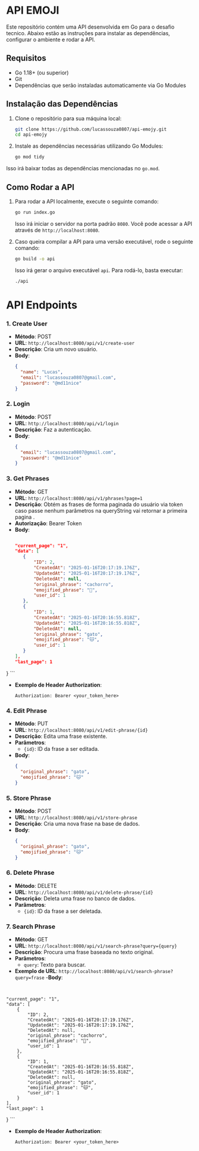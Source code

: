 # API EMOJI

Este repositório contém uma API desenvolvida em Go para o desafio tecnico. Abaixo estão as instruções para instalar as dependências, configurar o ambiente e rodar a API.

## Requisitos

- Go 1.18+ (ou superior)
- Git
- Dependências que serão instaladas automaticamente via Go Modules

## Instalação das Dependências

1. Clone o repositório para sua máquina local:

    ```bash
    git clone https://github.com/lucassouza0807/api-emojy.git
    cd api-emojy
    ```

2. Instale as dependências necessárias utilizando Go Modules:

    ```bash
    go mod tidy
    ```

Isso irá baixar todas as dependências mencionadas no `go.mod`.

## Como Rodar a API

1. Para rodar a API localmente, execute o seguinte comando:

    ```bash
    go run index.go
    ```

    Isso irá iniciar o servidor na porta padrão `8080`. Você pode acessar a API através de `http://localhost:8080`.

2. Caso queira compilar a API para uma versão executável, rode o seguinte comando:

    ```bash
    go build -o api
    ```

    Isso irá gerar o arquivo executável `api`. Para rodá-lo, basta executar:

    ```bash
    ./api
    ```


# API Endpoints

### 1. **Create User**
   - **Método**: POST
   - **URL**: `http://localhost:8080/api/v1/create-user`
   - **Descrição**: Cria um novo usuário.
   - **Body**:
     ```json
     {
       "name": "Lucas",
       "email": "lucassouza0807@gmail.com",
       "password": "@md11nice"
     }
     ```

### 2. **Login**
   - **Método**: POST
   - **URL**: `http://localhost:8080/api/v1/login`
   - **Descrição**: Faz a autenticação.
   - **Body**:
     ```json
     {
       "email": "lucassouza0807@gmail.com",
       "password": "@md11nice"
     }
     ```

### 3. **Get Phrases**
   - **Método**: GET
   - **URL**: `http://localhost:8080/api/v1/phrases?page=1`
   - **Descrição**: Obtém as frases de forma paginada do usuário via token caso passe nenhum parâmetros na queryString vai retornar a primeira pagina .
   - **Autorização**: Bearer Token
 - **Body**:
     ```json
   
    "current_page": "1",
    "data": [
        {
            "ID": 2,
            "CreatedAt": "2025-01-16T20:17:19.176Z",
            "UpdatedAt": "2025-01-16T20:17:19.176Z",
            "DeletedAt": null,
            "original_phrase": "cachorro",
            "emojified_phrase": "🐶",
            "user_id": 1
        },
        {
            "ID": 1,
            "CreatedAt": "2025-01-16T20:16:55.818Z",
            "UpdatedAt": "2025-01-16T20:16:55.818Z",
            "DeletedAt": null,
            "original_phrase": "gato",
            "emojified_phrase": "🐱",
            "user_id": 1
        }
    ],
    "last_page": 1
}
     ```
   - **Exemplo de Header Authorization**:
     ```
     Authorization: Bearer <your_token_here>
     ```

### 4. **Edit Phrase**
   - **Método**: PUT
   - **URL**: `http://localhost:8080/api/v1/edit-phrase/{id}`
   - **Descrição**: Edita uma frase existente.
   - **Parâmetros**:
     - `{id}`: ID da frase a ser editada.
   - **Body**:
     ```json
     {
       "original_phrase": "gato",
       "emojified_phrase": "🐱"
     }
     ```

### 5. **Store Phrase**
   - **Método**: POST
   - **URL**: `http://localhost:8080/api/v1/store-phrase`
   - **Descrição**: Cria uma nova frase na base de dados.
   - **Body**:
     ```json
     {
       "original_phrase": "gato",
       "emojified_phrase": "🐱"
     }
     ```

### 6. **Delete Phrase**
   - **Método**: DELETE
   - **URL**: `http://localhost:8080/api/v1/delete-phrase/{id}`
   - **Descrição**: Deleta uma frase no banco de dados.
   - **Parâmetros**:
     - `{id}`: ID da frase a ser deletada.

### 7. **Search Phrase**
   - **Método**: GET
   - **URL**: `http://localhost:8080/api/v1/search-phrase?query={query}`
   - **Descrição**: Procura uma frase baseada no texto original.
   - **Parâmetros**:
     - `query`: Texto para buscar.
   - **Exemplo de URL**: `http://localhost:8080/api/v1/search-phrase?query=frase`
-**Body**:
     ```json
   
    "current_page": "1",
    "data": [
        {
            "ID": 2,
            "CreatedAt": "2025-01-16T20:17:19.176Z",
            "UpdatedAt": "2025-01-16T20:17:19.176Z",
            "DeletedAt": null,
            "original_phrase": "cachorro",
            "emojified_phrase": "🐶",
            "user_id": 1
        },
        {
            "ID": 1,
            "CreatedAt": "2025-01-16T20:16:55.818Z",
            "UpdatedAt": "2025-01-16T20:16:55.818Z",
            "DeletedAt": null,
            "original_phrase": "gato",
            "emojified_phrase": "🐱",
            "user_id": 1
        }
    ],
    "last_page": 1
}
     ```
   - **Exemplo de Header Authorization**:
     ```
     Authorization: Bearer <your_token_here>
     ```



